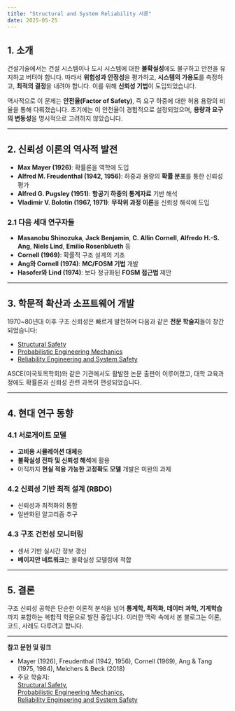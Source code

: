 ```yaml
---
title: "Structural and System Reliability 서론"
date: 2025-05-25
---
```


## 1. 소개

건설기술에서는 건설 시스템이나 도시 시스템에 대한 **불확실성**에도 불구하고 안전을 유지하고 버텨야 합니다. 따라서 **위험성과 안정성**을 평가하고, **시스템의 가용도**를 측정하고, **최적의 결정**을 내려야 합니다. 이를 위해 **신뢰성 기법**이 도입되었습니다.

역사적으로 이 문제는 **안전율(Factor of Safety)**, 즉 요구 하중에 대한 허용 용량의 비율을 통해 다뤄졌습니다. 초기에는 이 안전율이 경험적으로 설정되었으며, **용량과 요구의 변동성**을 명시적으로 고려하지 않았습니다.

---

## 2. 신뢰성 이론의 역사적 발전

- **Max Mayer (1926)**: 확률론을 역학에 도입
- **Alfred M. Freudenthal (1942, 1956)**: 하중과 용량의 **확률 분포**를 통한 신뢰성 평가
- **Alfred G. Pugsley (1951)**: **항공기 하중의 통계자료** 기반 해석
- **Vladimir V. Bolotin (1967, 1971)**: **무작위 과정 이론**을 신뢰성 해석에 도입

### 2.1 다음 세대 연구자들
- **Masanobu Shinozuka**, **Jack Benjamin**, **C. Allin Cornell**, **Alfredo H.-S. Ang**, **Niels Lind**, **Emilio Rosenblueth** 등
- **Cornell (1969)**: 확률적 구조 설계의 기초
- **Ang와 Cornell (1974)**: **MC/FOSM 기법** 개발
- **Hasofer와 Lind (1974)**: 보다 정규화된 **FOSM 접근법** 제안

---

## 3. 학문적 확산과 소프트웨어 개발

1970~80년대 이후 구조 신뢰성은 빠르게 발전하며 다음과 같은 **전문 학술지**들이 창간되었습니다:

- [Structural Safety](https://www.sciencedirect.com/journal/structural-safety)
- [Probabilistic Engineering Mechanics](https://www.sciencedirect.com/journal/probabilistic-engineering-mechanics)
- [Reliability Engineering and System Safety](https://www.sciencedirect.com/journal/reliability-engineering-and-system-safety)

ASCE(미국토목학회)와 같은 기관에서도 활발한 논문 출판이 이루어졌고, 대학 교육과정에도 확률론과 신뢰성 관련 과목이 편성되었습니다.

---

## 4. 현대 연구 동향

### 4.1 서로게이트 모델
- **고비용 시뮬레이션 대체**용
- **불확실성 전파 및 신뢰성 해석**에 활용
- 아직까지 **현실 적용 가능한 고정확도 모델** 개발은 미완의 과제

### 4.2 신뢰성 기반 최적 설계 (RBDO)
- 신뢰성과 최적화의 통합
- 일반화된 알고리즘 추구

### 4.3 구조 건전성 모니터링
- 센서 기반 실시간 정보 갱신
- **베이지안 네트워크**는 불확실성 모델링에 적합

---

## 5. 결론

구조 신뢰성 공학은 단순한 이론적 분석을 넘어 **통계학, 최적화, 데이터 과학, 기계학습**까지 포함하는 복합적 학문으로 발전 중입니다. 이러한 맥락 속에서 본 블로그는 이론, 코드, 사례도 다루려고 합니다.

---

**참고 문헌 및 링크**  
- Mayer (1926), Freudenthal (1942, 1956), Cornell (1969), Ang & Tang (1975, 1984), Melchers & Beck (2018)  
- 주요 학술지:  
  [Structural Safety](https://www.sciencedirect.com/journal/structural-safety),  
  [Probabilistic Engineering Mechanics](https://www.sciencedirect.com/journal/probabilistic-engineering-mechanics),  
  [Reliability Engineering and System Safety](https://www.sciencedirect.com/journal/reliability-engineering-and-system-safety)
